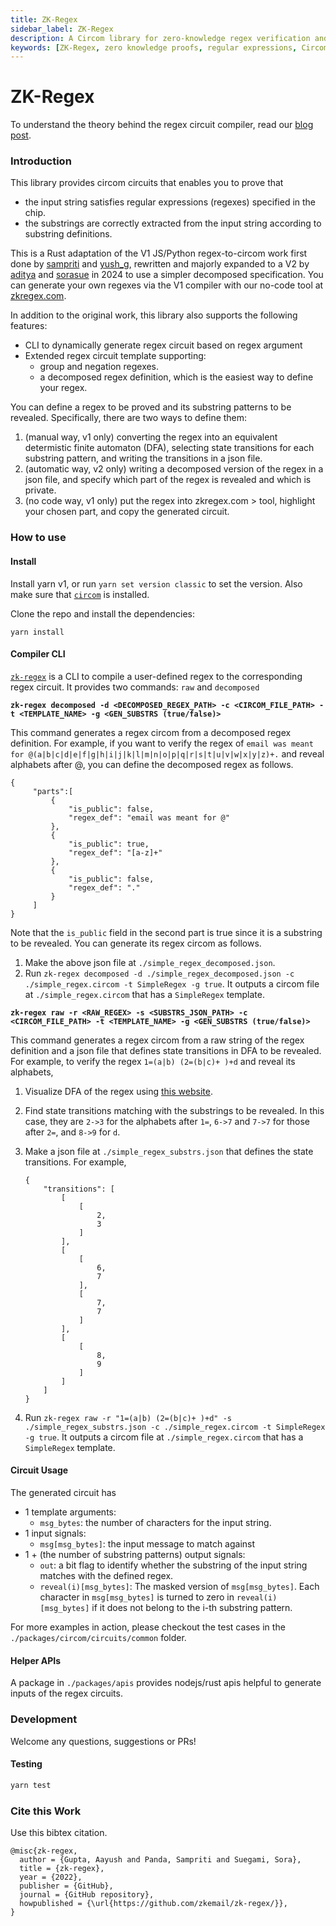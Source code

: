 ```yaml
---
title: ZK-Regex
sidebar_label: ZK-Regex
description: A Circom library for zero-knowledge regex verification and substring extraction, with CLI tools for generating regex circuits and DFA-based pattern matching
keywords: [ZK-Regex, zero knowledge proofs, regular expressions, Circom, DFA verification, substring extraction, pattern matching, CLI tools, regex circuits, blockchain verification]
---
```


# ZK-Regex

To understand the theory behind the regex circuit compiler, read our [blog post](https://prove.email/blog/zkregex).

### Introduction

This library provides circom circuits that enables you to prove that

* the input string satisfies regular expressions (regexes) specified in the chip.
* the substrings are correctly extracted from the input string according to substring definitions.

This is a Rust adaptation of the V1 JS/Python regex-to-circom work first done by [sampriti](https://github.com/sampritipanda/) and [yush\_g](https://twitter.com/yush\_g), rewritten and majorly expanded to a V2 by [aditya](https://github.com/Bisht13) and [sorasue](https://github.com/SoraSuegami/) in 2024 to use a simpler decomposed specification. You can generate your own regexes via the V1 compiler with our no-code tool at [zkregex.com](https://www.zkregex.com).

In addition to the original work, this library also supports the following features:

* CLI to dynamically generate regex circuit based on regex argument
* Extended regex circuit template supporting:
  * group and negation regexes.
  * a decomposed regex definition, which is the easiest way to define your regex.

You can define a regex to be proved and its substring patterns to be revealed. Specifically, there are two ways to define them:

1. (manual way, v1 only) converting the regex into an equivalent determistic finite automaton (DFA), selecting state transitions for each substring pattern, and writing the transitions in a json file.
2. (automatic way, v2 only) writing a decomposed version of the regex in a json file, and specify which part of the regex is revealed and which is private.
3. (no code way, v1 only) put the regex into zkregex.com > tool, highlight your chosen part, and copy the generated circuit.&#x20;

### How to use

#### Install

Install yarn v1, or run `yarn set version classic` to set the version. Also make sure that [`circom`](https://docs.circom.io/getting-started/installation/) is installed.

Clone the repo and install the dependencies:

```
yarn install
```

#### Compiler CLI

[`zk-regex`](https://github.com/zkemail/zk-regex/) is a CLI to compile a user-defined regex to the corresponding regex circuit. It provides two commands: `raw` and `decomposed`

**`zk-regex decomposed -d <DECOMPOSED_REGEX_PATH> -c <CIRCOM_FILE_PATH> -t <TEMPLATE_NAME> -g <GEN_SUBSTRS (true/false)>`**

This command generates a regex circom from a decomposed regex definition. For example, if you want to verify the regex of `email was meant for @(a|b|c|d|e|f|g|h|i|j|k|l|m|n|o|p|q|r|s|t|u|v|w|x|y|z)+.` and reveal alphabets after @, you can define the decomposed regex as follows.

```
{
     "parts":[
         {
             "is_public": false,
             "regex_def": "email was meant for @"
         },
         {
             "is_public": true,
             "regex_def": "[a-z]+"
         },
         {
             "is_public": false,
             "regex_def": "."
         }
     ]
}
```

Note that the `is_public` field in the second part is true since it is a substring to be revealed. You can generate its regex circom as follows.

1. Make the above json file at `./simple_regex_decomposed.json`.
2. Run `zk-regex decomposed -d ./simple_regex_decomposed.json -c ./simple_regex.circom -t SimpleRegex -g true`. It outputs a circom file at `./simple_regex.circom` that has a `SimpleRegex` template.

**`zk-regex raw -r <RAW_REGEX> -s <SUBSTRS_JSON_PATH> -c <CIRCOM_FILE_PATH> -t <TEMPLATE_NAME> -g <GEN_SUBSTRS (true/false)>`**

This command generates a regex circom from a raw string of the regex definition and a json file that defines state transitions in DFA to be revealed. For example, to verify the regex `1=(a|b) (2=(b|c)+ )+d` and reveal its alphabets,

1. Visualize DFA of the regex using [this website](https://zkregex.com).
2. Find state transitions matching with the substrings to be revealed. In this case, they are `2->3` for the alphabets after `1=`, `6->7` and `7->7` for those after `2=`, and `8->9` for `d`.
3.  Make a json file at `./simple_regex_substrs.json` that defines the state transitions. For example,

    ```
    {
        "transitions": [
            [
                [
                    2,
                    3
                ]
            ],
            [
                [
                    6,
                    7
                ],
                [
                    7,
                    7
                ]
            ],
            [
                [
                    8,
                    9
                ]
            ]
        ]
    }
    ```
4. Run `zk-regex raw -r "1=(a|b) (2=(b|c)+ )+d" -s ./simple_regex_substrs.json -c ./simple_regex.circom -t SimpleRegex -g true`. It outputs a circom file at `./simple_regex.circom` that has a `SimpleRegex` template.

#### Circuit Usage

The generated circuit has

* 1 template arguments:
  * `msg_bytes`: the number of characters for the input string.
* 1 input signals:
  * `msg[msg_bytes]`: the input message to match against
* 1 + (the number of substring patterns) output signals:
  * `out`: a bit flag to identify whether the substring of the input string matches with the defined regex.
  * `reveal(i)[msg_bytes]`: The masked version of `msg[msg_bytes]`. Each character in `msg[msg_bytes]` is turned to zero in `reveal(i)[msg_bytes]` if it does not belong to the i-th substring pattern.

For more examples in action, please checkout the test cases in the `./packages/circom/circuits/common` folder.

#### Helper APIs

A package in `./packages/apis` provides nodejs/rust apis helpful to generate inputs of the regex circuits.

### Development

Welcome any questions, suggestions or PRs!

#### Testing

```bash
yarn test
```

### Cite this Work

Use this bibtex citation.

```
@misc{zk-regex,
  author = {Gupta, Aayush and Panda, Sampriti and Suegami, Sora},
  title = {zk-regex},
  year = {2022},
  publisher = {GitHub},
  journal = {GitHub repository},
  howpublished = {\url{https://github.com/zkemail/zk-regex/}},
}
```
